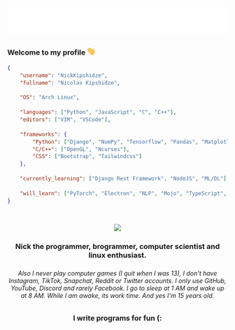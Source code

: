 <h1 align="center">
    <img src="https://raw.githubusercontent.com/NickKipshidze/NickKipshidze/main/name.svg" alt="Nick Kipshidze"/>
</h1>

<h3 align="left">
    Welcome to my profile <img src="https://raw.githubusercontent.com/NickKipshidze/NickKipshidze/main/wave.gif" width="20px" alt="👋">
</h3>

```JSON
{
    "username": "NickKipshidze",
    "fullname": "Nicolas Kipshidze",

    "OS": "Arch Linux",

    "languages": ["Python", "JavaScript", "C", "C++"],
    "editors": ["VIM", "VSCode"],

    "frameworks": {
        "Python": ["Django", "NumPy", "Tensorflow", "Pandas", "Matplotlib", "OpenCV", "PyQt5", "Tkinter", "PyGame"],
        "C/C++": ["OpenGL", "Ncurses"],
        "CSS": ["Bootstrap", "Tailwindcss"]
    },

    "currently_learning": ["Django Rest Framework", "NodeJS", "ML/DL"],

    "will_learn": ["PyTorch", "Electron", "NLP", "Mojo", "TypeScript", "Rust", "React", "Angular"]
}
```

<br>

<p align="center">
    <img src="https://github-readme-streak-stats.herokuapp.com/?user=NickKipshidze&hide_border=true&card_width=700&theme=react">
</p>

<h3 align="center">Nick the programmer, brogrammer, computer scientist and linux enthusiast.<h3>
<h6 align="center">Also I never play computer games (I quit when I was 13), I don't have Instagram, TikTok, Snapchat, Reddit or Twitter accounts. I only use GitHub, YouTube, Discord and rarely Facebook. I go to sleep at 1 AM and wake up at 8 AM. While I am awake, its work time. And yes I'm 15 years old.<h6>

<h3 align="center">I write programs for fun (:</h3>
